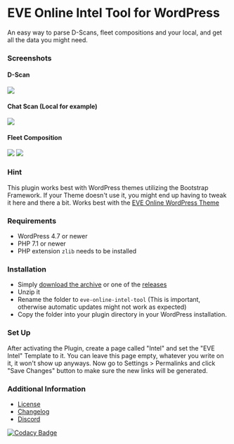 # EVE Online Intel Tool for WordPress

An easy way to parse D-Scans, fleet compositions and your local, and get all the data you might need.

### Screenshots
#### D-Scan
![](images/d-scan.jpg)

#### Chat Scan (Local for example)
![](images/chat-scan.jpg)

#### Fleet Composition
![](images/fleet-comp-top.jpg)
![](images/fleet-comp-bottom.jpg)

### Hint
This plugin works best with WordPress themes utilizing the Bootstrap Framework. If your Theme doesn't use it, you might end up having to tweak it here and there a bit.
Works best with the [EVE Online WordPress Theme](https://github.com/ppfeufer/eve-online-wordpress-theme)

### Requirements
- WordPress 4.7 or newer
- PHP 7.1 or newer
- PHP extension `zlib` needs to be installed

### Installation
- Simply [download the archive](https://github.com/ppfeufer/eve-online-intel-tool/archive/master.zip) or one of the [releases](https://github.com/ppfeufer/eve-online-intel-tool/releases)
- Unzip it
- Rename the folder to `eve-online-intel-tool` (This is important, otherwise automatic updates might not work as expected)
- Copy the folder into your plugin directory in your WordPress installation.

### Set Up
After activating the Plugin, create a page called "Intel" and set the "EVE Intel" Template to it. You can leave this page empty, whatever you write on it, it won't show up anyways. Now go to Settings > Permalinks and click "Save Changes" button to make sure the new links will be generated.

### Additional Information
- [License](LICENSE)
- [Changelog](CHANGELOG.md)
- [Discord](https://discord.gg/YymuCZa)

[![Codacy Badge](https://api.codacy.com/project/badge/Grade/97ad9ac1b1c84efeacd1f59dfd115c37)](https://www.codacy.com/app/ppfeufer/eve-online-intel-tool?utm_source=github.com&amp;utm_medium=referral&amp;utm_content=ppfeufer/eve-online-intel-tool&amp;utm_campaign=Badge_Grade)
